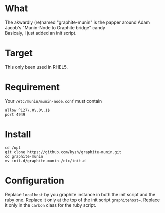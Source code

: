 What
====
The akwardly (re)named "graphite-munin" is the papper around Adam Jacob's "Munin-Node to Graphite bridge" candy  
Basicaly, I just added an init script.

Target
======
This only been used in RHEL5.

Requirement
===========
Your ```/etc/munin/munin-node.conf``` must contain
```
allow ^127\.0\.0\.1$
port 4949
```
Install
=======
```
cd /opt
git clone https://github.com/kyzh/graphite-munin.git
cd graphite-munin
mv init.d/graphite-munin /etc/init.d
```

Configuration
=============
Replace ```localhost``` by you graphite instance in both the init script and the ruby one.
Replace it only at the top of the init script ```graphitehost=```.
Replace it only in the ```carbon``` class for the  ruby script.

